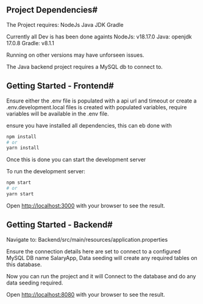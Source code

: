 ## Project Dependencies#

The Project requires:
NodeJs
Java JDK
Gradle

Currently all Dev is has been done againts
NodeJs: v18.17.0
Java: openjdk 17.0.8
Gradle: v8.1.1

Running on other versions may have unforseen issues.

The Java backend project requires a MySQL db to connect to.

## Getting Started - Frontend#

Ensure either the .env file is populated with a api url and timeout or create a .env.development.local files is created with populated variables, require variables will be available in the .env file.

ensure you have installed all dependencies, this can eb done with

```bash
npm install
# or
yarn install
```

Once this is done you can start the development server

To run the development server:

```bash
npm start
# or
yarn start
```

Open [http://localhost:3000](http://localhost:3000) with your browser to see the result.

## Getting Started - Backend#

Navigate to:
Backend/src/main/resources/application.properties

Ensure the connection details here are set to connect to a configured MySQL DB name SalaryApp, Data seeding will create any required tables on this database.

Now you can run the project and it will Connect to the database and do any data seeding required.

Open [http://localhost:8080](http://localhost:8080) with your browser to see the result.
